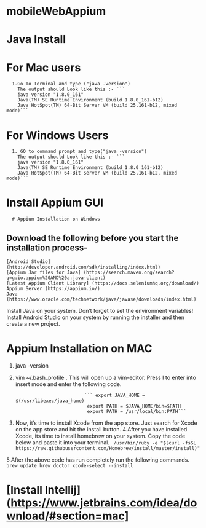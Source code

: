 # mobileWebAppium

# Java Install
  # For Mac users 
      1.Go To Terminal and type ("java -version")
        The output should Look like this :- ```
        java version "1.8.0_161"
        Java(TM) SE Runtime Environment (build 1.8.0_161-b12)
        Java HotSpot(TM) 64-Bit Server VM (build 25.161-b12, mixed mode)```

  # For Windows Users
      1. GO to command prompt and type("java -version")
        The output should Look like this :- ```
        java version "1.8.0_161"
        Java(TM) SE Runtime Environment (build 1.8.0_161-b12)
        Java HotSpot(TM) 64-Bit Server VM (build 25.161-b12, mixed mode)```
        
 # Install Appium GUI 
      # Appium Installation on Windows
 ## Download the following before you start the installation process-
    [Android Studio] (http://developer.android.com/sdk/installing/index.html)
    [Appium Jar files for Java] (https://search.maven.org/search?q=g:io.appium%20AND%20a:java-client)
    [Latest Appium Client Library] (https://docs.seleniumhq.org/download/)
    Appium Server (https://appium.io/)
    Java (https://www.oracle.com/technetwork/java/javase/downloads/index.html)
 Install Java on your system. Don’t forget to set the environment variables!
 Install Android Studio on your system by running the installer and then create a new project.       
 
 # Appium Installation on MAC
   1. java -version
   2. vim ~/.bash_profile . This will open up a vim-editor. Press I to enter into insert mode and enter the following code.

                                   ``` export JAVA_HOME = $(/usr/libexec/java_home)
                                    export PATH = $JAVA_HOME/bin=$PATH
                                    export PATH = /usr/local/bin:PATH```
   3. Now, it’s time to install Xcode from the app store. Just search for Xcode on the app store and hit the install button.
   4.After you have installed Xcode, its time to install homebrew on your system. Copy the code below and paste it into your              terminal.
         ``` /usr/bin/ruby -e "$(curl -fsSL https://raw.githubusercontent.com/Homebrew/install/master/install)"```
          
   5.After the above code has run completely run the following commands.
                                   ``` 
                                    brew update
                                    brew doctor
                                    xcode-select --install
                                    ```
# [Install Intellij] (https://www.jetbrains.com/idea/download/#section=mac]
        
        
       


